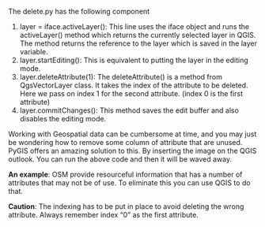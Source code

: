 The delete.py has the following component
1. layer = iface.activeLayer(): This line uses the iface object and runs the activeLayer() method 
which returns the currently selected layer in QGIS. The method returns the reference to the 
layer which is saved in the layer variable.
2. layer.startEditing(): This is equivalent to putting the layer in the editing mode.
3. layer.deleteAttribute(1): The deleteAttribute() is a method from QgsVectorLayer class. It 
takes the index of the attribute to be deleted. Here we pass on index 1 for the second 
attribute. (index 0 is the first attribute)
4. layer.commitChanges(): This method saves the edit buffer and also disables the editing 
mode.

Working with Geospatial data can be cumbersome at time, and you may just be wondering how to remove some column of attribute that are unused. PyGIS offers an amazing solution to this. By inserting the image on the QGIS outlook. You can run the above code and then it will be waved away.

**An example**: OSM provide resourceful information that has a number of attributes that may not be of use. To eliminate this you can use QGIS to do that.

**Caution**: The indexing has to be put in place to avoid deleting the wrong attribute. Always remember index “0” as the first attribute.
